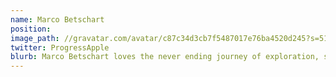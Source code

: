 ```yaml
---
name: Marco Betschart
position: 
image_path: //gravatar.com/avatar/c87c34d3cb7f5487017e76ba4520d245?s=512
twitter: ProgressApple
blurb: Marco Betschart loves the never ending journey of exploration, self growth and tech enthusiasm.
---
```

